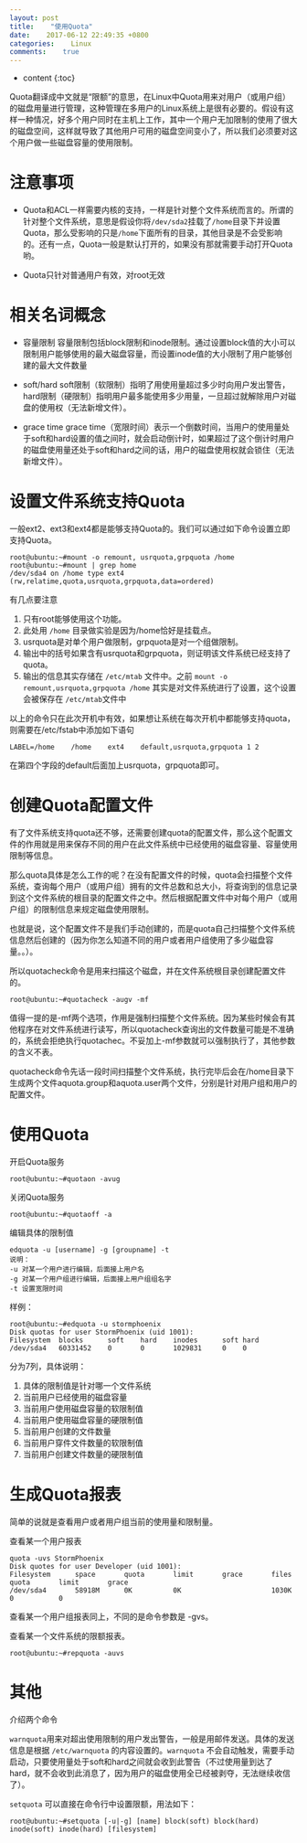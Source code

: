 ```yaml
---
layout: post
title:    "使用Quota"
date:    2017-06-12 22:49:35 +0800
categories:    Linux
comments:    true
---
```


* content 
{:toc}

Quota翻译成中文就是“限额”的意思，在Linux中Quota用来对用户（或用户组）的磁盘用量进行管理，这种管理在多用户的Linux系统上是很有必要的。假设有这样一种情况，好多个用户同时在主机上工作，其中一个用户无加限制的使用了很大的磁盘空间，这样就导致了其他用户可用的磁盘空间变小了，所以我们必须要对这个用户做一些磁盘容量的使用限制。

注意事项
===========================
+ Quota和ACL一样需要内核的支持，一样是针对整个文件系统而言的。所谓的针对整个文件系统，意思是假设你将`/dev/sda2`挂载了`/home`目录下并设置Quota，那么受影响的只是`/home`下面所有的目录，其他目录是不会受影响的。还有一点，Quota一般是默认打开的，如果没有那就需要手动打开Quota哟。

+ Quota只针对普通用户有效，对root无效

相关名词概念
===========================

+ 容量限制
    容量限制包括block限制和inode限制。通过设置block值的大小可以限制用户能够使用的最大磁盘容量，而设置inode值的大小限制了用户能够创建的最大文件数量
    
+ soft/hard
    soft限制（软限制）指明了用使用量超过多少时向用户发出警告，hard限制（硬限制）指明用户最多能使用多少用量，一旦超过就解除用户对磁盘的使用权（无法新增文件）。
    
+ grace time
    grace time（宽限时间）表示一个倒数时间，当用户的使用量处于soft和hard设置的值之间时，就会启动倒计时，如果超过了这个倒计时用户的磁盘使用量还处于soft和hard之间的话，用户的磁盘使用权就会锁住（无法新增文件）。
    
设置文件系统支持Quota
==========================
一般ext2、ext3和ext4都是能够支持Quota的。我们可以通过如下命令设置立即支持Quota。

    root@ubuntu:~#mount -o remount, usrquota,grpquota /home
    root@ubuntu:~#mount | grep home
    /dev/sda4 on /home type ext4 (rw,relatime,quota,usrquota,grpquota,data=ordered)
    
有几点要注意
1. 只有root能够使用这个功能。
2. 此处用 `/home` 目录做实验是因为/home恰好是挂载点。
3. usrquota是对单个用户做限制，grpquota是对一个组做限制。
4. 输出中的括号如果含有usrquota和grpquota，则证明该文件系统已经支持了quota。
5. 输出的信息其实存储在 `/etc/mtab` 文件中。之前 `mount -o remount,usrquota,grpquota /home` 其实是对文件系统进行了设置，这个设置会被保存在 `/etc/mtab`文件中

以上的命令只在此次开机中有效，如果想让系统在每次开机中都能够支持quota，则需要在/etc/fstab中添加如下语句

    LABEL=/home    /home    ext4    default,usrquota,grpquota 1 2
    
在第四个字段的default后面加上usrquota，grpquota即可。

创建Quota配置文件
===========================
有了文件系统支持quota还不够，还需要创建quota的配置文件，那么这个配置文件的作用就是用来保存不同的用户在此文件系统中已经使用的磁盘容量、容量使用限制等信息。

那么quota具体是怎么工作的呢？在没有配置文件的时候，quota会扫描整个文件系统，查询每个用户（或用户组）拥有的文件总数和总大小，将查询到的信息记录到这个文件系统的根目录的配置文件之中。然后根据配置文件中对每个用户（或用户组）的限制信息来规定磁盘使用限制。

也就是说，这个配置文件不是我们手动创建的，而是quota自己扫描整个文件系统信息然后创建的（因为你怎么知道不同的用户或者用户组使用了多少磁盘容量。。）。

所以quotacheck命令是用来扫描这个磁盘，并在文件系统根目录创建配置文件的。

    root@ubuntu:~#quotacheck -augv -mf
    
值得一提的是-mf两个选项，作用是强制扫描整个文件系统。因为某些时候会有其他程序在对文件系统进行读写，所以quotacheck查询出的文件数量可能是不准确的，系统会拒绝执行quotachec。不妥加上-mf参数就可以强制执行了，其他参数的含义不表。

quotacheck命令先话一段时间扫描整个文件系统，执行完毕后会在/home目录下生成两个文件aquota.group和aquota.user两个文件，分别是针对用户组和用户的配置文件。

使用Quota
========================

开启Quota服务
    
    root@ubuntu:~#quotaon -avug
    
关闭Quota服务

    root@ubuntu:~#quotaoff -a
    
编辑具体的限制值

    edquota -u [username] -g [groupname] -t
    说明：
    -u 对某一个用户进行编辑，后面接上用户名
    -g 对某一个用户组进行编辑，后面接上用户组组名字
    -t 设置宽限时间

样例：

    root@ubuntu:~#edquota -u stormphoenix
    Disk quotas for user StormPhoenix (uid 1001):
    Filesystem	blocks	    soft	hard    inodes      soft hard
    /dev/sda4	60331452	0	    0	    1029831     0    0
    
分为7列，具体说明：
1. 具体的限制值是针对哪一个文件系统
2. 当前用户已经使用的磁盘容量
3. 当前用户使用磁盘容量的软限制值
4. 当前用户使用磁盘容量的硬限制值
5. 当前用户创建的文件数量
6. 当前用户穿件文件数量的软限制值
7. 当前用户创建文件数量的硬限制值

生成Quota报表
============================
简单的说就是查看用户或者用户组当前的使用量和限制量。

查看某一个用户报表

    quota -uvs StormPhoenix
    Disk quotes for user Developer (uid 1001):
    Filesystem		space		quota		limit		grace		files		quota		limit		grace
    /dev/sda4		58918M		0K			0K						1030K		0			0
    
查看某一个用户组报表同上，不同的是命令参数是 -gvs。

查看某一个文件系统的限额报表。

    root@ubuntu:~#repquota -auvs
    
其他
=========================
介绍两个命令

`warnquota`用来对超出使用限制的用户发出警告，一般是用邮件发送。具体的发送信息是根据 `/etc/warnquota` 的内容设置的。`warnquota` 不会自动触发，需要手动启动，只要使用量处于soft和hard之间就会收到此警告（不过使用量到达了hard，就不会收到此消息了，因为用户的磁盘使用全已经被剥夺，无法继续收信了）。

`setquota` 可以直接在命令行中设置限额，用法如下：

    root@ubuntu:~#setquota [-u|-g] [name] block(soft) block(hard) inode(soft) inode(hard) [filesystem]
    


